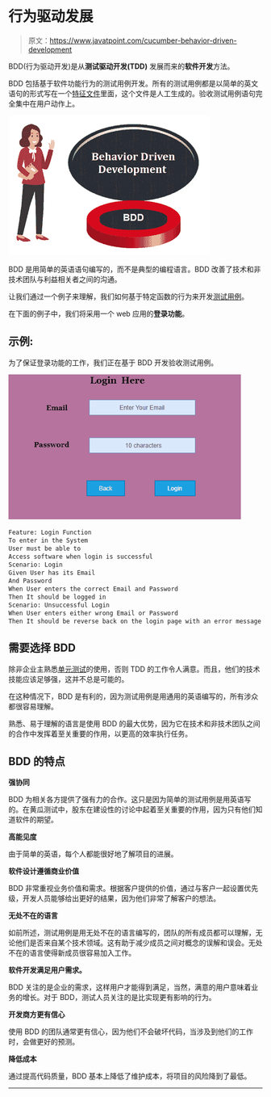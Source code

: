 # 行为驱动发展

> 原文：<https://www.javatpoint.com/cucumber-behavior-driven-development>

BDD(行为驱动开发)是从**测试驱动开发(TDD)** 发展而来的**软件开发**方法。

BDD 包括基于软件功能行为的测试用例开发。所有的测试用例都是以简单的英文语句的形式写在一个[特征文件](feature-file-in-cucumber-testing)里面，这个文件是人工生成的。验收测试用例语句完全集中在用户动作上。

![Behavior Driven Development](img/81267e73b073e0645af9fe8678c03058.png)

BDD 是用简单的英语语句编写的，而不是典型的编程语言。BDD 改善了技术和非技术团队与利益相关者之间的沟通。

让我们通过一个例子来理解，我们如何基于特定函数的行为来开发[测试用例](test-case)。

在下面的例子中，我们将采用一个 web 应用的**登录功能**。

## 示例:

为了保证登录功能的工作，我们正在基于 BDD 开发验收测试用例。

![Behavior Driven Development](img/8a5b3a284ae5330530e9b20af1cedcd8.png)

```
Feature: Login Function
To enter in the System  
User must be able to 
Access software when login is successful 
Scenario: Login
Given User has its Email  
And Password  
When User enters the correct Email and Password  
Then It should be logged in
Scenario: Unsuccessful Login
When User enters either wrong Email or Password  
Then It should be reverse back on the login page with an error message

```

## 需要选择 BDD

除非企业主熟悉[单元测试](unit-testing)的使用，否则 TDD 的工作令人满意。而且，他们的技术技能应该足够强，这并不总是可能的。

在这种情况下，BDD 是有利的，因为测试用例是用通用的英语编写的，所有涉众都很容易理解。

熟悉、易于理解的语言是使用 BDD 的最大优势，因为它在技术和非技术团队之间的合作中发挥着至关重要的作用，以更高的效率执行任务。

## BDD 的特点

**强协同**

BDD 为相关各方提供了强有力的合作。这只是因为简单的测试用例是用英语写的。在黄瓜测试中，股东在建设性的讨论中起着至关重要的作用，因为只有他们知道软件的期望。

**高能见度**

由于简单的英语，每个人都能很好地了解项目的进展。

**软件设计遵循商业价值**

BDD 非常重视业务价值和需求。根据客户提供的价值，通过与客户一起设置优先级，开发人员能够给出更好的结果，因为他们非常了解客户的想法。

**无处不在的语言**

如前所述，测试用例是用无处不在的语言编写的，团队的所有成员都可以理解，无论他们是否来自某个技术领域。这有助于减少成员之间对概念的误解和误会。无处不在的语言使得新成员很容易加入工作。

**软件开发满足用户需求。**

BDD 关注的是企业的需求，这样用户才能得到满足，当然，满意的用户意味着业务的增长。对于 BDD，测试人员关注的是比实现更有影响的行为。

**开发商方更有信心**

使用 BDD 的团队通常更有信心，因为他们不会破坏代码，当涉及到他们的工作时，会做更好的预测。

**降低成本**

通过提高代码质量，BDD 基本上降低了维护成本，将项目的风险降到了最低。

* * *